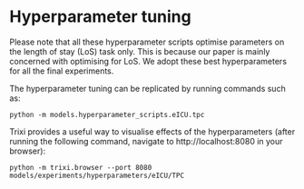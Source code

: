 Hyperparameter tuning
===============================

Please note that all these hyperparameter scripts optimise parameters on the length of stay (LoS) task only. This is 
because our paper is mainly concerned with optimising for LoS. We adopt these best hyperparameters for all the final 
experiments.

The hyperparameter tuning can be replicated by running commands such as:

```
python -m models.hyperparameter_scripts.eICU.tpc
```

Trixi provides a useful way to visualise effects of the hyperparameters (after running the following command, navigate to http://localhost:8080 in your browser):

```
python -m trixi.browser --port 8080 models/experiments/hyperparameters/eICU/TPC
```